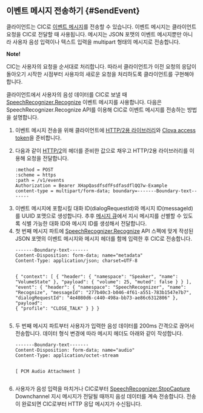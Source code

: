 ## 이벤트 메시지 전송하기 {#SendEvent}
클라이언트는 CIC로 [이벤트 메시지](/CIC/References/Message_Format.md#Event)를 전송할 수 있습니다. 이벤트 메시지는 클라이언트 요청을 CIC로 전달할 때 사용됩니다. 메시지는 JSON 포맷의 이벤트 메시지뿐만 아니라 사용자 음성 입력이나 텍스트 입력을 multipart 형태의 메시지로 전송합니다.

<div class="note">
<p><strong>Note!</strong></p>
<p>CIC는 사용자의 요청을 순서대로 처리합니다. 따라서 클라이언트가 이전 요청의 응답이 돌아오기 시작한 시점부터 사용자의 새로운 요청을 처리하도록 클라이언트를 구현해야 합니다.</p>
</div>

클라이언트에서 사용자의 음성 데이터를 CIC로 보낼 때 [SpeechRecognizer.Recognize](/CIC/References/APIs/SpeechRecognizer.md#Recognize) 이벤트 메시지를 사용합니다. 다음은 SpeechRecognizer.Recognize API를 이용해 CIC로 이벤트 메시지를 전송하는 방법을 설명합니다.

<ol>
<li><p>이벤트 메시지 전송을 위해 클라이언트에 <a href="#RequiredLibrary">HTTP/2용 라이브러리</a>와 <a href="#Authorization">Clova access token</a>을 준비합니다.</p>
</li>
<li><p>다음과 같이 <a href="/CIC/References/HTTP2_Message_Format.html">HTTP/2</a>의 헤더를 준비한 값으로 채우고 HTTP/2용 라이브러리를 이용해 요청을 전달합니다.</p>
<pre><code>:method = POST
:scheme = https
:path = /v1/events
Authorization = Bearer XHapQasdfsdfFsdfasdflQQ7w-Example
content-type = multipart/form-data; boundary=-------Boundary-text-------
</code></pre>
</li>
<li>이벤트 메시지에 포함시킬 대화 ID(dialogRequestId)와 메시지 ID(messageId)를 UUID 포맷으로 생성합니다. 추후 <a href="#ManageMessageQ">메시지 큐</a>에서 지시 메시지를 선별할 수 있도록 식별 가능한 대화 ID와 메시지 ID를 생성해서 전달합니다.</li>
<li>첫 번째 메시지 파트에 <a href="/CIC/References/APIs/SpeechRecognizer.html#Recognize">SpeechRecognizer.Recognize</a> API 스펙에 맞게 작성된 JSON 포맷의 이벤트 메시지와 메시지 헤더를 함께 입력한 후 CIC로 전송합니다.
<pre><code>-------Boundary-text-------
Content-Disposition: form-data; name="metadata"
Content-Type: application/json; charset=UTF-8

{
  "context": [
    {
      "header": {
        "namespace": "Speaker",
        "name": "VolumeState"
      },
      "payload": {
        "volume": 25,
        "muted": false
      }
    }
  ],
  "event": {
    "header": {
      "namespace": "SpeechRecognizer",
      "name": "Recognize",
      "messageId": "277b40c3-b046-4f61-a551-783b1547e7b7",
      "dialogRequestId": "4e4080d6-c440-498a-bb73-ae86c6312806"
    },
    "payload": {
      "profile": "CLOSE_TALK"
    }
  }
}
</code></pre>
</li>
<li>두 번째 메시지 파트부터 사용자가 입력한 음성 데이터를 200ms 간격으로 끊어서 전송합니다. 데이터 형식 변경에 따라 메시지 헤더도 아래와 같이 작성합니다.
<pre><code>-------Boundary-text-------
Content-Disposition: form-data; name="audio"
Content-Type: application/octet-stream

[ PCM Audio Attachment ]
</code></pre>
</li>
<li><p>사용자가 음성 입력을 마치거나 CIC로부터 <a href="/CIC/References/APIs/SpeechRecognizer.html#StopCapture">SpeechRecognizer.StopCapture</a> Downchannel 지시 메시지가 전달될 때까지 음성 데이터를 계속 전송합니다. 전송이 완료되면 CIC로부터 HTTP 응답 메시지가 수신됩니다.</p>
</li>
</ol>
